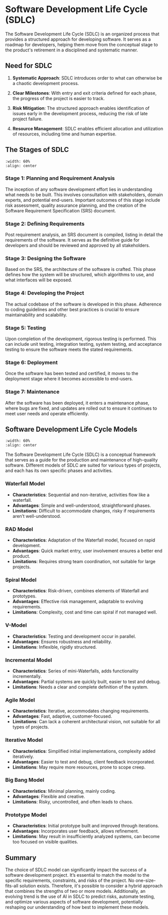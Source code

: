 # Software Development Life Cycle (SDLC)

The Software Development Life Cycle (SDLC) is an organized process that provides a structured approach for developing software. It serves as a roadmap for developers, helping them move from the conceptual stage to the product's retirement in a disciplined and systematic manner.

## Need for SDLC

1. **Systematic Approach**: SDLC introduces order to what can otherwise be a chaotic development process.

2. **Clear Milestones**: With entry and exit criteria defined for each phase, the progress of the project is easier to track.

3. **Risk Mitigation**: The structured approach enables identification of issues early in the development process, reducing the risk of late project failure.

4. **Resource Management**: SDLC enables efficient allocation and utilization of resources, including time and human expertise.

## The Stages of SDLC

```{image} figs/sdlc.png
:width: 60%
:align: center
```

### Stage 1: Planning and Requirement Analysis

The inception of any software development effort lies in understanding what needs to be built. This involves consultation with stakeholders, domain experts, and potential end-users. Important outcomes of this stage include risk assessment, quality assurance planning, and the creation of the Software Requirement Specification (SRS) document.

### Stage 2: Defining Requirements

Post requirement analysis, an SRS document is compiled, listing in detail the requirements of the software. It serves as the definitive guide for developers and should be reviewed and approved by all stakeholders.

### Stage 3: Designing the Software

Based on the SRS, the architecture of the software is crafted. This phase defines how the system will be structured, which algorithms to use, and what interfaces will be exposed.

### Stage 4: Developing the Project

The actual codebase of the software is developed in this phase. Adherence to coding guidelines and other best practices is crucial to ensure maintainability and scalability.

### Stage 5: Testing

Upon completion of the development, rigorous testing is performed. This can include unit testing, integration testing, system testing, and acceptance testing to ensure the software meets the stated requirements.

### Stage 6: Deployment

Once the software has been tested and certified, it moves to the deployment stage where it becomes accessible to end-users.

### Stage 7: Maintenance

After the software has been deployed, it enters a maintenance phase, where bugs are fixed, and updates are rolled out to ensure it continues to meet user needs and operate efficiently.

## Software Development Life Cycle Models

```{image} figs/sdlc-models.png
:width: 60%
:align: center
```

The Software Development Life Cycle (SDLC) is a conceptual framework that serves as a guide for the production and maintenance of high-quality software. Different models of SDLC are suited for various types of projects, and each has its own specific phases and activities.

### Waterfall Model

- **Characteristics**: Sequential and non-iterative, activities flow like a waterfall.
- **Advantages**: Simple and well-understood, straightforward phases.
- **Limitations**: Difficult to accommodate changes, risky if requirements aren’t well-understood.

### RAD Model

- **Characteristics**: Adaptation of the Waterfall model, focused on rapid development.
- **Advantages**: Quick market entry, user involvement ensures a better end product.
- **Limitations**: Requires strong team coordination, not suitable for large projects.

### Spiral Model

- **Characteristics**: Risk-driven, combines elements of Waterfall and prototypes.
- **Advantages**: Effective risk management, adaptable to evolving requirements.
- **Limitations**: Complexity, cost and time can spiral if not managed well.

### V-Model

- **Characteristics**: Testing and development occur in parallel.
- **Advantages**: Ensures robustness and reliability.
- **Limitations**: Inflexible, rigidly structured.

### Incremental Model

- **Characteristics**: Series of mini-Waterfalls, adds functionality incrementally.
- **Advantages**: Partial systems are quickly built, easier to test and debug.
- **Limitations**: Needs a clear and complete definition of the system.

### Agile Model

- **Characteristics**: Iterative, accommodates changing requirements.
- **Advantages**: Fast, adaptive, customer-focused.
- **Limitations**: Can lack a coherent architectural vision, not suitable for all types of projects.

### Iterative Model

- **Characteristics**: Simplified initial implementations, complexity added iteratively.
- **Advantages**: Easier to test and debug, client feedback incorporated.
- **Limitations**: May require more resources, prone to scope creep.

### Big Bang Model

- **Characteristics**: Minimal planning, mainly coding.
- **Advantages**: Flexible and creative.
- **Limitations**: Risky, uncontrolled, and often leads to chaos.

### Prototype Model

- **Characteristics**: Initial prototype built and improved through iterations.
- **Advantages**: Incorporates user feedback, allows refinement.
- **Limitations**: May result in insufficiently analyzed systems, can become too focused on visible qualities.

## Summary

The choice of SDLC model can significantly impact the success of a software development project. It’s essential to match the model to the specific requirements, constraints, and risks of the project. No one-size-fits-all solution exists. Therefore, it's possible to consider a hybrid approach that combines the strengths of two or more models. Additionally, an evolving trend is the use of AI in SDLC to predict risks, automate testing, and optimize various aspects of software development, potentially reshaping our understanding of how best to implement these models.
